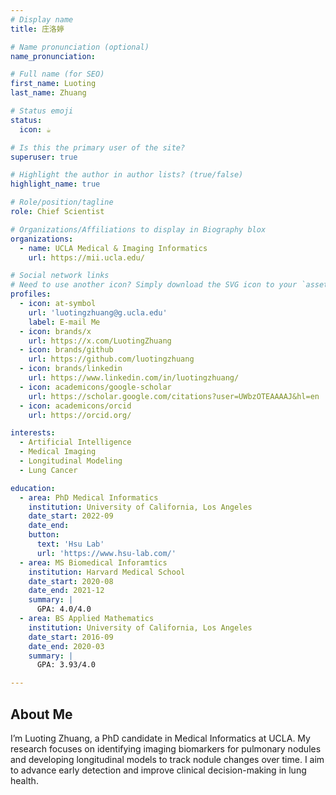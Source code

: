 ```yaml
---
# Display name
title: 庄洛婷

# Name pronunciation (optional)
name_pronunciation: 

# Full name (for SEO)
first_name: Luoting
last_name: Zhuang

# Status emoji
status:
  icon: ☕️

# Is this the primary user of the site?
superuser: true

# Highlight the author in author lists? (true/false)
highlight_name: true

# Role/position/tagline
role: Chief Scientist

# Organizations/Affiliations to display in Biography blox
organizations:
  - name: UCLA Medical & Imaging Informatics
    url: https://mii.ucla.edu/

# Social network links
# Need to use another icon? Simply download the SVG icon to your `assets/media/icons/` folder.
profiles:
  - icon: at-symbol
    url: 'luotingzhuang@g.ucla.edu'
    label: E-mail Me
  - icon: brands/x
    url: https://x.com/LuotingZhuang
  - icon: brands/github
    url: https://github.com/luotingzhuang
  - icon: brands/linkedin
    url: https://www.linkedin.com/in/luotingzhuang/
  - icon: academicons/google-scholar
    url: https://scholar.google.com/citations?user=UWbzOTEAAAAJ&hl=en
  - icon: academicons/orcid
    url: https://orcid.org/

interests:
  - Artificial Intelligence
  - Medical Imaging
  - Longitudinal Modeling
  - Lung Cancer

education:
  - area: PhD Medical Informatics
    institution: University of California, Los Angeles
    date_start: 2022-09
    date_end: 
    button:
      text: 'Hsu Lab'
      url: 'https://www.hsu-lab.com/'
  - area: MS Biomedical Inforamtics
    institution: Harvard Medical School
    date_start: 2020-08
    date_end: 2021-12
    summary: |
      GPA: 4.0/4.0
  - area: BS Applied Mathematics
    institution: University of California, Los Angeles
    date_start: 2016-09
    date_end: 2020-03
    summary: |
      GPA: 3.93/4.0

---
```


## About Me
I’m Luoting Zhuang, a PhD candidate in Medical Informatics at UCLA. My research focuses on identifying imaging biomarkers for pulmonary nodules and developing longitudinal models to track nodule changes over time. I aim to advance early detection and improve clinical decision-making in lung health.
